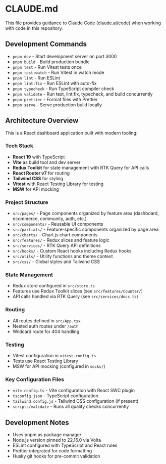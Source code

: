 # CLAUDE.md

This file provides guidance to Claude Code (claude.ai/code) when working with code in this repository.

## Development Commands

- `pnpm dev` - Start development server on port 3000
- `pnpm build` - Build production bundle
- `pnpm test` - Run Vitest tests once
- `pnpm test:watch` - Run Vitest in watch mode
- `pnpm lint` - Run ESLint
- `pnpm lint:fix` - Run ESLint with auto-fix
- `pnpm typecheck` - Run TypeScript compiler check
- `pnpm validate` - Run test, lint:fix, typecheck, and build concurrently
- `pnpm prettier` - Format files with Prettier
- `pnpm serve` - Serve production build locally

## Architecture Overview

This is a React dashboard application built with modern tooling:

### Tech Stack
- **React 19** with TypeScript
- **Vite** as build tool and dev server
- **Redux Toolkit** for state management with RTK Query for API calls
- **React Router v7** for routing
- **Tailwind CSS** for styling
- **Vitest** with React Testing Library for testing
- **MSW** for API mocking

### Project Structure
- `src/pages/` - Page components organized by feature area (dashboard, ecommerce, community, auth, etc.)
- `src/components/` - Reusable UI components 
- `src/partials/` - Feature-specific components organized by page area
- `src/charts/` - Chart.js chart components
- `src/features/` - Redux slices and feature logic
- `src/services/` - RTK Query API definitions
- `src/hooks/` - Custom React hooks including Redux hooks
- `src/utils/` - Utility functions and theme context
- `src/css/` - Global styles and Tailwind CSS

### State Management
- Redux store configured in `src/store.ts`
- Features use Redux Toolkit slices (see `src/features/Counter/`)
- API calls handled via RTK Query (see `src/services/docs.ts`)

### Routing
- All routes defined in `src/App.tsx`
- Nested auth routes under `/auth`
- Wildcard route for 404 handling

### Testing
- Vitest configuration in `vitest.config.ts`
- Tests use React Testing Library
- MSW for API mocking (configured in `mocks/`)

### Key Configuration Files
- `vite.config.ts` - Vite configuration with React SWC plugin
- `tsconfig.json` - TypeScript configuration
- `tailwind.config.js` - Tailwind CSS configuration (if present)
- `scripts/validate` - Runs all quality checks concurrently

## Development Notes

- Uses pnpm as package manager
- Node.js version pinned to 22.16.0 via Volta
- ESLint configured with TypeScript and React rules
- Prettier integrated for code formatting
- Husky git hooks for pre-commit validation